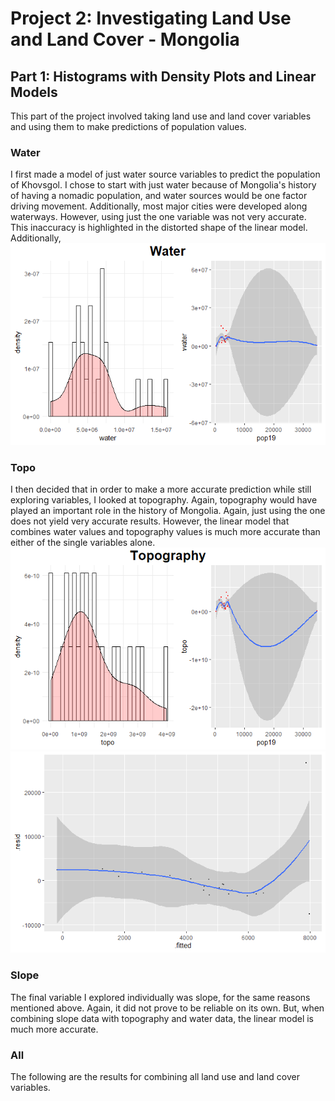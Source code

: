 # Project 2: Investigating Land Use and Land Cover - Mongolia

## Part 1: Histograms with Density Plots and Linear Models
This part of the project involved taking land use and land cover variables and using them to make predictions of population values.
### Water
I first made a model of just water source variables to predict the population of Khovsgol. I chose to start with just water because of Mongolia's history of having a nomadic population, and water sources would be one factor driving movement. Additionally, most major cities were developed along waterways. However, using just the one variable was not very accurate. This inaccuracy is highlighted in the distorted shape of the linear model. Additionally,
![](finalWater.png)
### Topo
I then decided that in order to make a more accurate prediction while still exploring variables, I looked at topography. Again, topography would have played an important role in the history of Mongolia. Again, just using the one does not yield very accurate results. However, the linear model that combines water values and topography values is much more accurate than either of the single variables alone.
![](finalTopo.png)
![](waterandtopo.png)
### Slope
The final variable I explored individually was slope, for the same reasons mentioned above. Again, it did not prove to be reliable on its own. But, when combining slope data with topography and water data, the linear model is much more accurate.
### All
The following are the results for combining all land use and land cover variables. 
